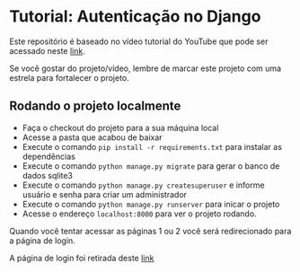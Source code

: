 # Tutorial: Autenticação no Django

Este repositório é baseado no vídeo tutorial do YouTube que pode ser acessado neste [link](https://youtu.be/nLQoAlxABX4).

Se você gostar do projeto/vídeo, lembre de marcar este projeto com uma estrela para fortalecer o projeto.

## Rodando o projeto localmente

* Faça o checkout do projeto para a sua máquina local
* Acesse a pasta que acabou de baixar
* Execute o comando `pip install -r requirements.txt` para instalar as dependências
* Execute o comando `python manage.py migrate` para gerar o banco de dados sqlite3
* Execute o comando `python manage.py createsuperuser` e informe usuário e senha para criar um administrador
* Execute o comando `python manage.py runserver` para inicar o projeto
* Acesse o endereço `localhost:8000` para ver o projeto rodando.

Quando você tentar acessar as páginas 1 ou 2 você será redirecionado para a página de login.

A página de login foi retirada deste [link](https://bootsnipp.com/snippets/GaZG0)